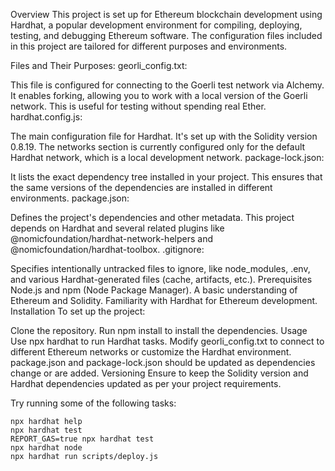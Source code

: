 Overview
This project is set up for Ethereum blockchain development using Hardhat, a popular development environment for compiling, deploying, testing, and debugging Ethereum software. The configuration files included in this project are tailored for different purposes and environments.

Files and Their Purposes:
georli_config.txt:

This file is configured for connecting to the Goerli test network via Alchemy. It enables forking, allowing you to work with a local version of the Goerli network. This is useful for testing without spending real Ether.
hardhat.config.js:

The main configuration file for Hardhat. It's set up with the Solidity version 0.8.19. The networks section is currently configured only for the default Hardhat network, which is a local development network.
package-lock.json:

It lists the exact dependency tree installed in your project. This ensures that the same versions of the dependencies are installed in different environments.
package.json:

Defines the project's dependencies and other metadata. This project depends on Hardhat and several related plugins like @nomicfoundation/hardhat-network-helpers and @nomicfoundation/hardhat-toolbox.
.gitignore:

Specifies intentionally untracked files to ignore, like node_modules, .env, and various Hardhat-generated files (cache, artifacts, etc.).
Prerequisites
Node.js and npm (Node Package Manager).
A basic understanding of Ethereum and Solidity.
Familiarity with Hardhat for Ethereum development.
Installation
To set up the project:

Clone the repository.
Run npm install to install the dependencies.
Usage
Use npx hardhat to run Hardhat tasks.
Modify georli_config.txt to connect to different Ethereum networks or customize the Hardhat environment.
package.json and package-lock.json should be updated as dependencies change or are added.
Versioning
Ensure to keep the Solidity version and Hardhat dependencies updated as per your project requirements.

Try running some of the following tasks:

```shell
npx hardhat help
npx hardhat test
REPORT_GAS=true npx hardhat test
npx hardhat node
npx hardhat run scripts/deploy.js
```
